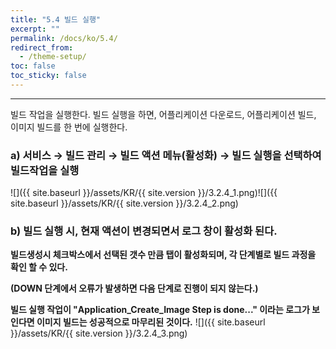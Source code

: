 ```yaml
---
title: "5.4 빌드 실행"
excerpt: ""
permalink: /docs/ko/5.4/
redirect_from:
  - /theme-setup/
toc: false
toc_sticky: false
---
```


---
빌드 작업을 실행한다. 빌드 실행을 하면, 어플리케이션 다운로드, 어플리케이션 빌드, 이미지 빌드를 한 번에 실행한다.

### a\) 서비스 → 빌드 관리 → 빌드 액션 메뉴\(활성화\) → 빌드 실행을 선택하여 빌드작업을 실행
![]({{ site.baseurl }}/assets/KR/{{ site.version }}/3.2.4_1.png)![]({{ site.baseurl }}/assets/KR/{{ site.version }}/3.2.4_2.png)

### b\) 빌드 실행 시, 현재 액션이 변경되면서 로그 창이 활성화 된다.

**빌드생성시 체크박스에서 선택된  갯수 만큼 탭이 활성화되며, 각 단계별로 빌드 과정을 확인 할 수 있다.**

**\(DOWN 단계에서 오류가 발생하면 다음 단계로 진행이 되지 않는다.\)**

**빌드 실행 작업이 "Application\_Create\_Image Step is done..." 이라는 로그가 보인다면 이미지 빌드는 성공적으로 마무리된 것이다.**
![]({{ site.baseurl }}/assets/KR/{{ site.version }}/3.2.4_3.png)
